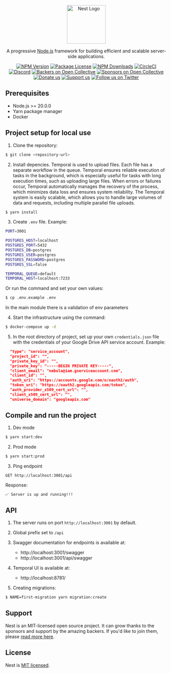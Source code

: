 <p align="center">
  <a href="http://nestjs.com/" target="blank"><img src="https://nestjs.com/img/logo-small.svg" width="120" alt="Nest Logo" /></a>
</p>

[circleci-image]: https://img.shields.io/circleci/build/github/nestjs/nest/master?token=abc123def456
[circleci-url]: https://circleci.com/gh/nestjs/nest

  <p align="center">A progressive <a href="http://nodejs.org" target="_blank">Node.js</a> framework for building efficient and scalable server-side applications.</p>
    <p align="center">
<a href="https://www.npmjs.com/~nestjscore" target="_blank"><img src="https://img.shields.io/npm/v/@nestjs/core.svg" alt="NPM Version" /></a>
<a href="https://www.npmjs.com/~nestjscore" target="_blank"><img src="https://img.shields.io/npm/l/@nestjs/core.svg" alt="Package License" /></a>
<a href="https://www.npmjs.com/~nestjscore" target="_blank"><img src="https://img.shields.io/npm/dm/@nestjs/common.svg" alt="NPM Downloads" /></a>
<a href="https://circleci.com/gh/nestjs/nest" target="_blank"><img src="https://img.shields.io/circleci/build/github/nestjs/nest/master" alt="CircleCI" /></a>
<a href="https://discord.gg/G7Qnnhy" target="_blank"><img src="https://img.shields.io/badge/discord-online-brightgreen.svg" alt="Discord"/></a>
<a href="https://opencollective.com/nest#backer" target="_blank"><img src="https://opencollective.com/nest/backers/badge.svg" alt="Backers on Open Collective" /></a>
<a href="https://opencollective.com/nest#sponsor" target="_blank"><img src="https://opencollective.com/nest/sponsors/badge.svg" alt="Sponsors on Open Collective" /></a>
  <a href="https://paypal.me/kamilmysliwiec" target="_blank"><img src="https://img.shields.io/badge/Donate-PayPal-ff3f59.svg" alt="Donate us"/></a>
    <a href="https://opencollective.com/nest#sponsor"  target="_blank"><img src="https://img.shields.io/badge/Support%20us-Open%20Collective-41B883.svg" alt="Support us"></a>
  <a href="https://twitter.com/nestframework" target="_blank"><img src="https://img.shields.io/twitter/follow/nestframework.svg?style=social&label=Follow" alt="Follow us on Twitter"></a>
</p>

## Prerequisites

- Node.js >= 20.0.0
- Yarn package manager
- Docker

## Project setup for local use

1. Clone the repository:

```bash
$ git clone <repository-url>
```

2. Install depencies. Temporal is used to upload files. Each file has a separate workflow in the queue. Temporal ensures reliable execution of tasks in the background, which is especially useful for tasks with long execution times, such as uploading large files. When errors or failures occur, Temporal automatically manages the recovery of the process, which minimizes data loss and ensures system reliability. The Temporal system is easily scalable, which allows you to handle large volumes of data and requests, including multiple parallel file uploads.

```bash
$ yarn install
```

3. Create `.env` file. Example:

```bash
PORT=3001

POSTGRES_HOST=localhost
POSTGRES_PORT=5432
POSTGRES_DB=postgres
POSTGRES_USER=postgres
POSTGRES_PASSWORD=postgres
POSTGRES_SSL=false

TEMPORAL_QUEUE=default
TEMPORAL_HOST=localhost:7233
```

Or run the command and set your own values:

```bash
$ cp .env.example .env
```

In the main module there is a validation of env parameters

4. Start the infrastructure using the command:

```bash
$ docker-compose up -d
```

5. In the root directory of project, set up your own `credentials.json` file with the credentials of your Google Drive API service account. Example:

```json
  "type": "service_account",
  "project_id": "",
  "private_key_id": "",
  "private_key": "-----BEGIN PRIVATE KEY-----",
  "client_email": "nebula@iam.gserviceaccount.com",
  "client_id": "",
  "auth_uri": "https://accounts.google.com/o/oauth2/auth",
  "token_uri": "https://oauth2.googleapis.com/token",
  "auth_provider_x509_cert_url": "",
  "client_x509_cert_url": "",
  "universe_domain": "googleapis.com"
```

## Compile and run the project

1. Dev mode

```bash
$ yarn start:dev
```

2. Prod mode

```bash
$ yarn start:prod
```

3. Ping endpoint

```
GET http://localhost:3001/api
```

Response:

```
✅ Server is up and running!!!
```

## API

1. The server runs on port `http://localhost:3001` by default.
2. Global prefix set to `/api`
3. Swagger documentation for endpoints is available at:

   - http://localhost:3001/swagger
   - http://localhost:3001/api/swagger

4. Temporal UI is available at:

   - http://localhost:8781/

5. Creating migrations:

```bash
$ NAME=first-migration yarn migration:create
```

## Support

Nest is an MIT-licensed open source project. It can grow thanks to the sponsors and support by the amazing backers. If you'd like to join them, please [read more here](https://docs.nestjs.com/support).

## License

Nest is [MIT licensed](https://github.com/nestjs/nest/blob/master/LICENSE).
